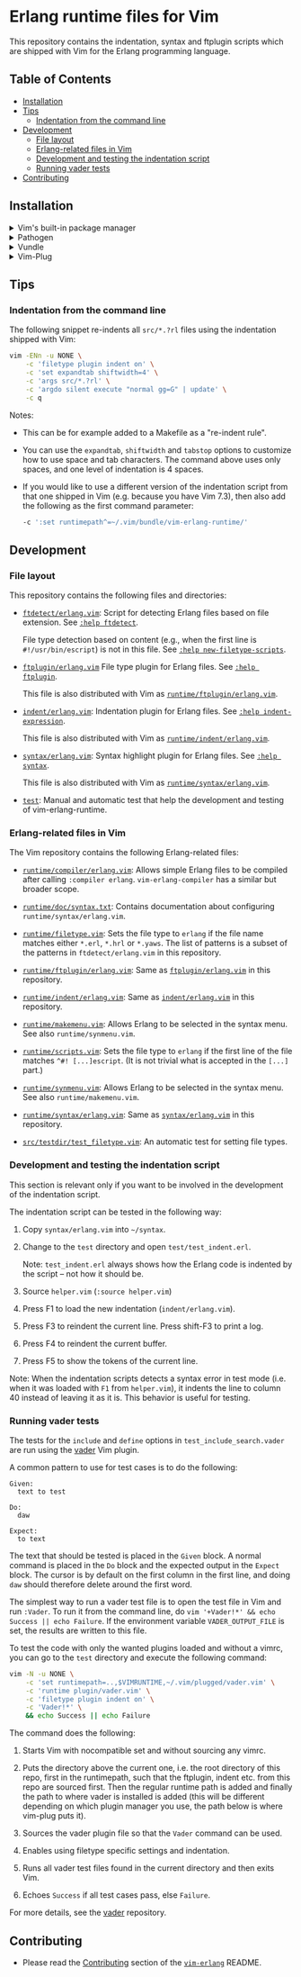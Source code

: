 # Erlang runtime files for Vim

This repository contains the indentation, syntax and ftplugin scripts which are
shipped with Vim for the Erlang programming language.

## Table of Contents

* [Installation](#installation)
* [Tips](#tips)
    * [Indentation from the command line](#indentation-from-the-command-line)
* [Development](#development)
    * [File layout](#file-layout)
    * [Erlang-related files in Vim](#erlang-related-files-in-vim)
    * [Development and testing the indentation script](#development-and-testing-the-indentation-script)
    * [Running vader tests](#running-vader-tests)
* [Contributing](#contributing)

## Installation

<details>
<summary>Vim's built-in package manager</summary>

This is the recommended installation method if you use at least Vim 8 and you
don't use another package manager.

Information about Vim's built-in package manager: [`:help packages`].

Installation steps:

1.  Clone this repository (you can replace `foo` with the directory name of your
    choice):

    ```sh
    $ git clone https://github.com/vim-erlang/vim-erlang-runtime.git \
          ~/.vim/pack/foo/start/vim-erlang-runtime
    ```

2.  Restart Vim.
</details>

<details>
<summary>Pathogen</summary>

Information about Pathogen: [Pathogen repository].

Installation steps:

1.  Clone this repository:

    ```
    $ git clone https://github.com/vim-erlang/vim-erlang-runtime.git \
          ~/.vim/bundle/vim-erlang-runtime
    ```

2.  Restart Vim.
</details>

<details>
<summary>Vundle</summary>

Information about Vundle: [Vundle repository].

Installation steps:

1.  Add `vim-erlang-runtime` to your plugin list in `.vimrc` by inserting
    the line that starts with `Plugin`:

    ```
    call vundle#begin()
      [...]
      Plugin 'vim-erlang/vim-erlang-runtime'
      [...]
    call vundle#end()
    ```

2.  Restart Vim.

3.  Run `:PluginInstall`.
</details>

<details>
  <summary>Vim-Plug</summary>

Information about Vim-Plug: [vim-plug repository].

Installation steps:

1.  Add `vim-erlang-runtime` to your plugin list in `.vimrc` by inserting the
    line that starts with `Plug`:

    ```
    call plug#begin()
      [...]
      Plug 'vim-erlang/vim-erlang-runtime'
      [...]
    call plug#end()
    ```

2.  Restart Vim.

3.  Run `:PlugInstall`.
</details>

## Tips

### Indentation from the command line

The following snippet re-indents all `src/*.?rl` files using the indentation
shipped with Vim:

```bash
vim -ENn -u NONE \
    -c 'filetype plugin indent on' \
    -c 'set expandtab shiftwidth=4' \
    -c 'args src/*.?rl' \
    -c 'argdo silent execute "normal gg=G" | update' \
    -c q
```

Notes:

-   This can be for example added to a Makefile as a "re-indent rule".

-   You can use the `expandtab`, `shiftwidth` and `tabstop` options to customize
    how to use space and tab characters. The command above uses only spaces, and
    one level of indentation is 4 spaces.

-   If you would like to use a different version of the indentation script from
    that one shipped in Vim (e.g. because you have Vim 7.3), then also add the
    following as the first command parameter:

    ```bash
    -c ':set runtimepath^=~/.vim/bundle/vim-erlang-runtime/'
    ```

## Development

### File layout

This repository contains the following files and directories:

<!-- If you edit the list, please maintain the alphabetical order. -->

*   [`ftdetect/erlang.vim`]: Script for detecting Erlang files based on file
    extension. See [`:help ftdetect`].

    File type detection based on content (e.g., when the first line
    is `#!/usr/bin/escript`) is not in this file. See
    [`:help new-filetype-scripts`].

*   [`ftplugin/erlang.vim`] File type plugin for Erlang files. See
    [`:help ftplugin`].

    This file is also distributed with Vim as
    [`runtime/ftplugin/erlang.vim`][vim-src/runtime/ftplugin/erlang.vim].

*   [`indent/erlang.vim`]: Indentation plugin for Erlang files. See
    [`:help indent-expression`].

    This file is also distributed with Vim as
    [`runtime/indent/erlang.vim`][vim-src/runtime/indent/erlang.vim].

*   [`syntax/erlang.vim`]: Syntax highlight plugin for Erlang files. See
    [`:help syntax`].

    This file is also distributed with Vim as
    [`runtime/syntax/erlang.vim`][vim-src/runtime/syntax/erlang.vim].

*   [`test`]: Manual and automatic test that help the development and testing of
    vim-erlang-runtime.

### Erlang-related files in Vim

The Vim repository contains the following Erlang-related files:

<!-- If you edit the list, please maintain the alphabetical order. -->

*   [`runtime/compiler/erlang.vim`][vim-src/runtime/compiler/erlang.vim]:
    Allows simple Erlang files to be compiled after calling `:compiler erlang`.
    `vim-erlang-compiler` has a similar but broader scope.

*   [`runtime/doc/syntax.txt`][vim-src/runtime/doc/syntax.txt]:
    Contains documentation about configuring `runtime/syntax/erlang.vim`.

*   [`runtime/filetype.vim`][vim-src/runtime/filetype.vim]:
    Sets the file type to `erlang` if the file name matches either `*.erl`,
    `*.hrl` or `*.yaws`. The list of patterns is a subset of the patterns in
    `ftdetect/erlang.vim` in this repository.

*   [`runtime/ftplugin/erlang.vim`][vim-src/runtime/ftplugin/erlang.vim]:
    Same as [`ftplugin/erlang.vim`] in this repository.

*   [`runtime/indent/erlang.vim`][vim-src/runtime/indent/erlang.vim]:
    Same as [`indent/erlang.vim`] in this repository.

*   [`runtime/makemenu.vim`][vim-src/runtime/makemenu.vim]:
    Allows Erlang to be selected in the syntax menu. See also
    `runtime/synmenu.vim`.

*   [`runtime/scripts.vim`][vim-src/runtime/scripts.vim]:
    Sets the file type to `erlang` if the first line of the file matches
    `^#! [...]escript`. (It is not trivial what is accepted in the `[...]`
    part.)

*   [`runtime/synmenu.vim`][vim-src/runtime/synmenu.vim]:
    Allows Erlang to be selected in the syntax menu. See also
    `runtime/makemenu.vim`.

*   [`runtime/syntax/erlang.vim`][vim-src/runtime/syntax/erlang.vim]:
    Same as [`syntax/erlang.vim`] in this repository.

*   [`src/testdir/test_filetype.vim`][vim-src/src/testdir/test_filetype.vim]:
    An automatic test for setting file types.

### Development and testing the indentation script

This section is relevant only if you want to be involved in the development of
the indentation script.

The indentation script can be tested in the following way:

1.  Copy `syntax/erlang.vim` into `~/syntax`.

2.  Change to the `test` directory and open `test/test_indent.erl`.

    Note: `test_indent.erl` always shows how the Erlang code is indented by the
    script – not how it should be.

3.  Source `helper.vim` (`:source helper.vim`)

4.  Press F1 to load the new indentation (`indent/erlang.vim`).

5.  Press F3 to reindent the current line. Press shift-F3 to print a log.

6.  Press F4 to reindent the current buffer.

7.  Press F5 to show the tokens of the current line.

Note: When the indentation scripts detects a syntax error in test mode (i.e.
when it was loaded with `F1` from `helper.vim`), it indents the line to column
40 instead of leaving it as it is. This behavior is useful for testing.

### Running vader tests

The tests for the `include` and `define` options in `test_include_search.vader`
are run using the [vader][vader] Vim plugin.

A common pattern to use for test cases is to do the following:

```vim
Given:
  text to test

Do:
  daw

Expect:
  to text
```

The text that should be tested is placed in the `Given` block. A normal command
is placed in the `Do` block and the expected output in the `Expect` block. The
cursor is by default on the first column in the first line, and doing `daw`
should therefore delete around the first word.

The simplest way to run a vader test file is to open the test file in Vim and
run `:Vader`. To run it from the command line, do `vim '+Vader!*' && echo
Success || echo Failure`. If the environment variable `VADER_OUTPUT_FILE` is
set, the results are written to this file.

To test the code with only the wanted plugins loaded and without a vimrc, you
can go to the `test` directory and execute the following command:

```bash
vim -N -u NONE \
    -c 'set runtimepath=..,$VIMRUNTIME,~/.vim/plugged/vader.vim' \
    -c 'runtime plugin/vader.vim' \
    -c 'filetype plugin indent on' \
    -c 'Vader!*' \
    && echo Success || echo Failure
```

The command does the following:

1.  Starts Vim with nocompatible set and without sourcing any vimrc.

2.  Puts the directory above the current one, i.e. the root directory of this
    repo, first in the runtimepath, such that the ftplugin, indent etc. from
    this repo are sourced first. Then the regular runtime path is added and
    finally the path to where vader is installed is added (this will be
    different depending on which plugin manager you use, the path below is where
    vim-plug puts it).

3.  Sources the vader plugin file so that the `Vader` command can be used.

4.  Enables using filetype specific settings and indentation.

5.  Runs all vader test files found in the current directory and then exits Vim.

6.  Echoes `Success` if all test cases pass, else `Failure`.

For more details, see the [vader][vader] repository.

## Contributing

*   Please read the [Contributing][vim-erlang-contributing] section of the
    [`vim-erlang`] README.

<!-- If you modify the list below, please maintain the order with `:sort i`. -->

[`:help ftdetect`]: https://vimhelp.org/filetype.txt.html#ftdetect
[`:help ftplugin`]: https://vimhelp.org/usr_41.txt.html#ftplugin
[`:help indent-expression`]: https://vimhelp.org/indent.txt.html#indent-expression
[`:help new-filetype-scripts`]: https://vimhelp.org/filetype.txt.html#new-filetype-scripts
[`:help packages`]: https://vimhelp.org/repeat.txt.html#packages
[`:help syntax`]: https://vimhelp.org/syntax.txt.html#syntax
[`ftdetect/erlang.vim`]: ftdetect/erlang.vim
[`ftplugin/erlang.vim`]: ftplugin/erlang.vim
[`indent/erlang.vim`]: indent/erlang.vim
[`syntax/erlang.vim`]: syntax/erlang.vim
[`test`]: test
[`vim-erlang`]: https://github.com/vim-erlang/vim-erlang
[Pathogen repository]: https://github.com/tpope/vim-pathogen
[vader]: https://github.com/junegunn/vader.vim
[vim-erlang-contributing]: https://github.com/vim-erlang/vim-erlang#contributing
[vim-plug repository]: https://github.com/junegunn/vim-plug
[vim-src/runtime/compiler/erlang.vim]: https://github.com/vim/vim/blob/master/runtime/compiler/erlang.vim
[vim-src/runtime/doc/syntax.txt]: https://github.com/vim/vim/blob/master/runtime/doc/syntax.txt
[vim-src/runtime/filetype.vim]: https://github.com/vim/vim/blob/master/runtime/filetype.vim
[vim-src/runtime/ftplugin/erlang.vim]: https://github.com/vim/vim/blob/master/runtime/ftplugin/erlang.vim
[vim-src/runtime/indent/erlang.vim]: https://github.com/vim/vim/blob/master/runtime/indent/erlang.vim
[vim-src/runtime/makemenu.vim]: https://github.com/vim/vim/blob/master/runtime/makemenu.vim
[vim-src/runtime/scripts.vim]: https://github.com/vim/vim/blob/master/runtime/scripts.vim
[vim-src/runtime/synmenu.vim]: https://github.com/vim/vim/blob/master/runtime/synmenu.vim
[vim-src/runtime/syntax/erlang.vim]: https://github.com/vim/vim/blob/master/runtime/syntax/erlang.vim
[vim-src/src/testdir/test_filetype.vim]: https://github.com/vim/vim/blob/master/src/testdir/test_filetype.vim
[Vundle repository]: https://github.com/VundleVim/Vundle.vim
